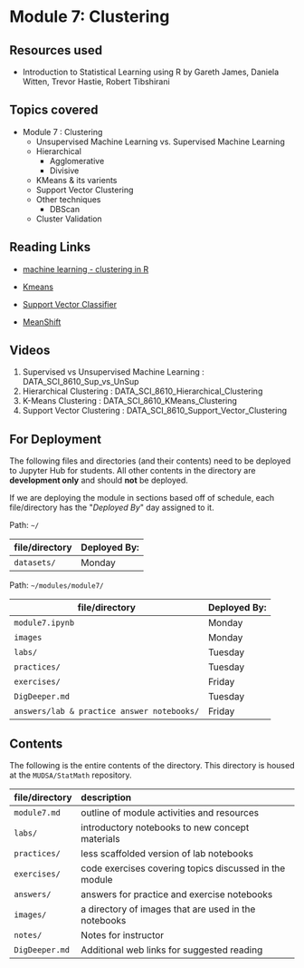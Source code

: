 # Module 7: Clustering

## Resources used

* Introduction to Statistical Learning using R
by Gareth James, Daniela Witten, Trevor Hastie, Robert Tibshirani


## Topics covered

* Module 7 : Clustering
    * Unsupervised Machine Learning vs. Supervised Machine Learning
    * Hierarchical
        * Agglomerative
        * Divisive
    * KMeans & its varients
    * Support Vector Clustering
    * Other techniques
        * DBScan
    * Cluster Validation


## Reading Links

* [machine learning - clustering in R](http://horicky.blogspot.com/2012/04/machine-learning-in-r-clustering.html)

* [Kmeans](https://www.r-bloggers.com/k-means-clustering-in-r/)

* [Support Vector Classifier](http://citeseerx.ist.psu.edu/viewdoc/download?doi=10.1.1.190.9809&rep=rep1&type=pdf)

* [MeanShift](https://cran.r-project.org/web/packages/MeanShift/vignettes/MeanShift-clustering.html)



## Videos
 1. Supervised vs Unsupervised Machine Learning : DATA\_SCI\_8610\_Sup\_vs\_UnSup
 1. Hierarchical Clustering :  DATA\_SCI\_8610\_Hierarchical\_Clustering
 1. K-Means Clustering :  DATA\_SCI\_8610\_KMeans\_Clustering
 1. Support Vector Clustering :  DATA\_SCI\_8610\_Support\_Vector\_Clustering



  ## For Deployment
  The following files and directories (and their contents) need to be deployed to Jupyter Hub for students. All other contents in the directory are **development only** and should **not** be deployed.

  If we are deploying the module in sections based off of schedule, each file/directory has the "*Deployed By*" day assigned to it.

  Path: `~/`

  file/directory | Deployed By:
  ---------------|-------------
  `datasets/`    | Monday

  Path: `~/modules/module7/`

  file/directory | Deployed By:
  ---------------|-------------
  `module7.ipynb`| Monday
  `images`       | Monday        
  `labs/`        | Tuesday
  `practices/`   | Tuesday
  `exercises/`   | Friday
  `DigDeeper.md` | Tuesday
  `answers/lab & practice answer notebooks/` | Friday



  ## Contents

  The following is the entire contents of the directory. This directory is housed at the `MUDSA/StatMath` repository.

  file/directory | description
  :--------------|:-----------
  `module7.md`   | outline of module activities and resources
  `labs/`        | introductory notebooks to new concept materials
  `practices/`   | less scaffolded version of lab notebooks
  `exercises/`   | code exercises covering topics discussed in the module
  `answers/`     | answers for practice and exercise notebooks
  `images/`      | a directory of images that are used in the notebooks
  `notes/`       | Notes for instructor
  `DigDeeper.md` | Additional web links for suggested reading
